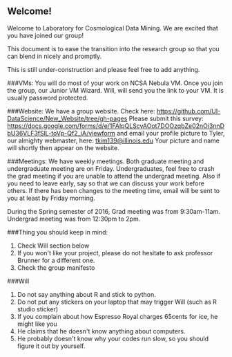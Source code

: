 ## Welcome!

Welcome to Laboratory for Cosmological Data Mining. We are excited that you have joined our group!

This document is to ease the transition into the research group so that you can blend in nicely and promptly.

This is still under-construction and please feel free to add anything.


###VMs:
You will do most of your work on NCSA Nebula VM. Once you join the group, our Junior VM Wizard. Will, will send you the link to your VM.
It is usually password protected.

###Website:
We have a group website. Check here:  https://github.com/UI-DataScience/New_Website/tree/gh-pages
Please submit this survey: https://docs.google.com/forms/d/e/1FAIpQLScyAOot7DOOzqbZe02nOi3nnDbU36VLF3fSlL-toVp-Qf2_iA/viewform
and email your profile picture to Tyler, our almighty webmaster, here:  tkim139@illinois.edu
Your picture and name will shortly then appear on the website.


###Meetings:
We have weekly meetings. Both graduate meeting and undergraduate meeting are on Friday.
Undergraduates, feel free to crash the grad meeting if you are unable to attend the undergrad meeting.
Also if you need to leave early, say so that we can discuss your work before others.
If there has been changes to the meeting time, email will be sent to you at least by Friday morning.

During the Spring semester of 2016, Grad meeting was from 9:30am-11am. 
Undergrad meeting was from 12:30pm to 2pm.

###Thing you should keep in mind:
1. Check Will section below
1. If you won't like your project, please do not hesitate to ask professor Brunner for a different one.
1. Check the group manifesto


###Will
1. Do not say anything about R and stick to python.
1. Do not put any stickers on your laptop that may trigger Will (such as R studio sticker)
1. If you complain about how Espresso Royal charges 65cents for ice, he might like you
1. He claims that he doesn't know anything about computers.
1. He probably doesn't know why your codes run slow, so you should figure it out by yourself.
